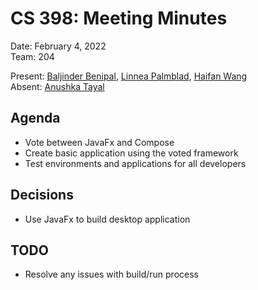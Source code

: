 # CS 398: Meeting Minutes  
Date: February 4, 2022  
Team: 204  

Present: [Baljinder Benipal](https://git.uwaterloo.ca/bs2benip), [Linnea Palmblad](https://git.uwaterloo.ca/lpalmbla), [Haifan Wang](https://git.uwaterloo.ca/h769wang)  
Absent: [Anushka Tayal](https://git.uwaterloo.ca/atayal)  

## Agenda  
- Vote between JavaFx and Compose
- Create basic application using the voted framework
- Test environments and applications for all developers

## Decisions  
- Use JavaFx to build desktop application

## TODO  
- Resolve any issues with build/run process